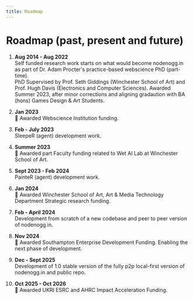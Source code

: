 ```yaml
---
title: Roadmap
---
```


# Roadmap (past, present and future)

1. **Aug 2014 - Aug 2022**  
   Self funded research work starts on what would become nodenogg.in as part of Dr. Adam Procter's practice-based webscience PhD (part-time).  
   PhD Supervised by Prof. Seth Giddings (Winchester School of Art) and Prof. Hugh Davis (Electronics and Computer Sciences). Awarded Summer 2023, after minor corrections and aligning gradaution with BA (hons) Games Design & Art Students.

2. **Jan 2023**  
   :star2: Awarded Webscience Institution funding.

3. **Feb - July 2023**  
   SleepeR (agent) development work.

4. **Summer 2023**  
   :star2: Awarded part Faculty funding related to Wet AI Lab at Winchester School of Art.

5. **Sept 2023 - Feb 2024**  
   PainteR (agent) development work.

6. **Jan 2024**  
   :star2: Awarded Winchester School of Art, Art & Media Technology Department Strategic research  funding.

7. **Feb - April 2024**  
   Development from scratch of a new codebase and peer to peer version of nodenogg.in.

8. **Nov 2024**  
   :star2: Awarded Southampton Enterprise Development Funding. Enabling the next phase of development.

9. **Dec - Sept 2025**  
   Development of 1.0 stable version of the fully p2p local-first version of nodenogg.in and public repo.

10. **Oct 2025 - Oct 2026**  
   :star2: Awarded UKRI ESRC and AHRC Impact Acceleration Funding.
